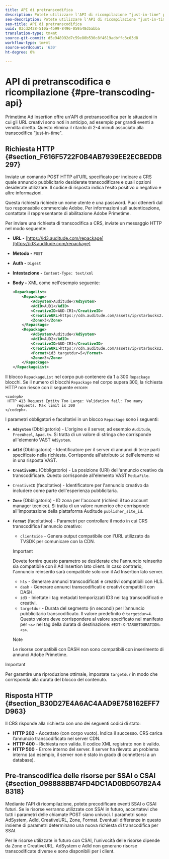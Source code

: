 ```yaml
---
title: API di pretranscodifica
description: Potete utilizzare l'API di ricompilazione "just-in-time" per transcodificare anticipatamente annunci pubblicitari, in modo da disporre di versioni compatibili con i contenuti quando necessario, eliminando il ritardo di 2-4 minuti associato al package "just-in-time" (JIT).
seo-description: Potete utilizzare l'API di ricompilazione "just-in-time" per transcodificare anticipatamente annunci pubblicitari, in modo da disporre di versioni compatibili con i contenuti quando necessario, eliminando il ritardo di 2-4 minuti associato al package "just-in-time" (JIT).
seo-title: API di pretranscodifica
uuid: 03cd2428-510a-4b99-8496-059a48d5abba
translation-type: tm+mt
source-git-commit: d5e948992d7c59e80b530c8f4619adbffc3c03d8
workflow-type: tm+mt
source-wordcount: '630'
ht-degree: 0%

---
```



# API di pretranscodifica e ricompilazione {#pre-transcoding-api}

Primetime  Ad Insertion offre un&#39;API di pretranscodifica per le situazioni in cui gli URL creativi sono noti in anticipo, ad esempio per grandi eventi a vendita diretta.  Questo elimina il ritardo di 2-4 minuti associato alla transcodifica &quot;just-in-time&quot;.

## Richiesta HTTP {#section_F616F5722F0B4AB7939EE2ECBEDDB297}

Inviate un comando POST HTTP all’URL specificato per indicare a CRS quale annuncio pubblicitario desiderate transcodificare e quali opzioni desiderate utilizzare. Il codice di risposta indica l’esito positivo o negativo e altre informazioni.

Questa richiesta richiede un nome utente e una password. Puoi ottenerli dal tuo responsabile commerciale  Adobe. Per informazioni sull&#39;autenticazione, contattate il rappresentante  di abilitazione Adobe Primetime.

Per inviare una richiesta di transcodifica a CRS, inviate un messaggio HTTP nel modo seguente:

* **URL -** [https://id3.auditude.com/repackage](https://id3.auditude.com/repackage)

* **Metodo -** `POST`

* **Auth -** `Digest`

* **Intestazione -** `Content-Type: text/xml`

* **Body -** XML come nell&#39;esempio seguente:

   ```xml
   <RepackageList>
       <Repackage>
           <AdSystem>Auditude</AdSystem>
           <AdID>AUD1</AdID>
           <CreativeID>AUD-CR1</CreativeID>
           <CreativeURL>https://cdn.auditude.com/assets/ip/starbucks2.mp4</CreativeURL>
           <Zone>3</Zone>
       </Repackage>
       <Repackage>
           <AdSystem>Auditude</AdSystem>
           <AdID>AUD2</AdID>
           <CreativeID>AUD-CR1</CreativeID>
           <CreativeURL>https://cdn.auditude.com/assets/ip/starbucks2.mp4</CreativeURL>
           <Format>id3 targetdur=5</Format>
           <Zone>3</Zone>
       </Repackage>
   </RepackageList>
   ```

Il blocco `RepackageList` nel corpo può contenere da 1 a 300 `Repackage` blocchi. Se il numero di blocchi `Repackage` nel corpo supera 300, la richiesta HTTP non riesce con il seguente errore:

```
<codeph>
 HTTP 413 Request Entity Too Large: Validation fail: Too many
     requests. Max limit is 300
</codeph>.
```


I parametri obbligatori e facoltativi in un blocco `Repackage` sono i seguenti:

* **`AdSystem`** (Obbligatorio) - L&#39;origine e il server, ad esempio  `Auditude`,  `FreeWheel`,  `Apad.tv`. Si tratta di un valore di stringa che corrisponde all&#39;elemento VAST `AdSystem`.

* **`AdId`** (Obbligatorio) - Identificatore per il server di annunci di terze parti specificato nella richiesta. Corrisponde all&#39;attributo `id` dell&#39;elemento `Ad` in una risposta VAST.

* **`CreativeURL`** (Obbligatorio) - La posizione (URI) dell&#39;annuncio creativo da transcodificare. Questo corrisponde all&#39;elemento VAST `MediaFile`.

* `CreativeID` (facoltativo) - Identificatore per l&#39;annuncio creativo da includere come parte dell&#39;esperienza pubblicitaria.
* **`Zone`** (Obbligatorio) - ID zona per l&#39;account (richiedi il tuo account manager tecnico). Si tratta di un valore numerico che corrisponde all&#39;impostazione della piattaforma Auditude `publisher_site_id`.

* **`Format`** (facoltativo) - Parametri per controllare il modo in cui CRS transcodifica l&#39;annuncio creativo:

   * `clientside` - Genera output compatibile con l’URL utilizzato da TVSDK per comunicare con la CDN.
   >[!IMPORTANT]
   >
   >Dovete fornire questo parametro se desiderate che l&#39;annuncio reinserito sia compatibile con il Ad Insertion  lato client. In caso contrario, l&#39;annuncio reinserito sarà compatibile solo con il Ad Insertion  lato server.

   * `hls` - Generare annunci transcodificati e creativi compatibili con HLS.
   * `dash` - Generare annunci transcodificati e creativi compatibili con DASH.
   * `id3` - Iniettate i tag metadati temporizzati ID3 nei tag transcodificati e creativi.
   * `targetdur` - Durata del segmento (in secondi) per l’annuncio pubblicitario transcodificato. Il valore predefinito è `targetdur=4`. Questo valore deve corrispondere al valore specificato nel manifesto per `<s>` nel tag della durata di destinazione: `#EXT-X-TARGETDURATION:<s>`.

   >[!NOTE]
   >
   >Le risorse compatibili con DASH non sono compatibili con  inserimento di annunci Adobe Primetime.

>[!IMPORTANT]
>
>Per garantire una riproduzione ottimale, impostate `targetdur` in modo che corrisponda alla durata del blocco del contenuto.

## Risposta HTTP {#section_B30D27E4A6AC4AAD9E758162EFF7D963}

Il CRS risponde alla richiesta con uno dei seguenti codici di stato:

* **HTTP 202** - Accettato (con corpo vuoto). Indica il successo. CRS carica l’annuncio transcodificato nel server CDN.
* **HTTP 400**  - Richiesta non valida. Il codice XML registrato non è valido.
* **HTTP 500**  - Errore interno del server. Il server ha rilevato un problema interno (ad esempio, il server non è stato in grado di connettersi a un database).

## Pre-transcodifica delle risorse per SSAI o CSAI {#section_098888BB74FD4DC1AD0BD507B2A48318}

Mediante l&#39;API di ricompilazione, potete precodificare eventi SSAI o CSAI futuri. Se le risorse verranno utilizzate con SSAI in futuro, accertatevi che tutti i parametri delle chiamate POST siano univoci. I parametri sono: AdSystem, AdId, CreativeURL, Zone, Format. Eventuali differenze in questo insieme di parametri determinano una nuova richiesta di transcodifica per SSAI.

Per le risorse utilizzate in futuro con CSAI, l’univocità delle risorse dipende da Zone e CreativeURL. AdSystem e AdId non generano risorse transcodificate diverse e sono disponibili per i client.
